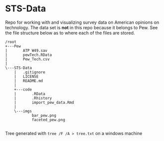 # STS-Data
Repo for working with and visualizing survey data on American opinions on technology. The data set is **not** in this repo because it belongs to Pew. See the file structure below as to where each of the files are stored.   



```
/root
+---Pew
|       ATP W49.sav
|       pewTech.RData
|       Pew_Tech.csv
|       
\---STS-Data
    |   .gitignore
    |   LICENSE
    |   README.md
    |   
    +---code
    |       .RData
    |       .Rhistory
    |       import_pew_data.Rmd
    |       
    \---imgs
            bar_pew.png
            faceted_pew.png
            

```

Tree generated with `tree /F /A > tree.txt` on a windows machine